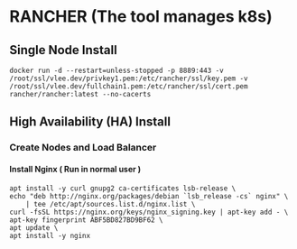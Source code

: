 # RANCHER (The tool manages k8s)
## Single Node Install
```
docker run -d --restart=unless-stopped -p 8889:443 -v /root/ssl/vlee.dev/privkey1.pem:/etc/rancher/ssl/key.pem -v /root/ssl/vlee.dev/fullchain1.pem:/etc/rancher/ssl/cert.pem rancher/rancher:latest --no-cacerts
```
## High Availability (HA) Install
### Create Nodes and Load Balancer
#### Install Nginx ( Run in normal user )
```
apt install -y curl gnupg2 ca-certificates lsb-release \
echo "deb http://nginx.org/packages/debian `lsb_release -cs` nginx" \
    | tee /etc/apt/sources.list.d/nginx.list \
curl -fsSL https://nginx.org/keys/nginx_signing.key | apt-key add - \
apt-key fingerprint ABF5BD827BD9BF62 \
apt update \
apt install -y nginx
```
